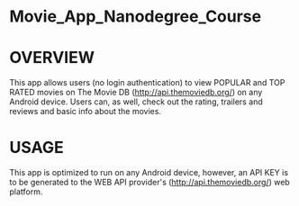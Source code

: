 # Movie_App_Nanodegree_Course

# OVERVIEW
This app allows users (no login authentication) to view POPULAR and TOP RATED movies on 
The Movie DB (http://api.themoviedb.org/) on any Android device.
Users can, as well, check out the rating, trailers and reviews and basic info about the movies.

# USAGE
This app is optimized to run on any Android device, however, an API KEY is to be generated to the
WEB API provider's (http://api.themoviedb.org/) web platform.
